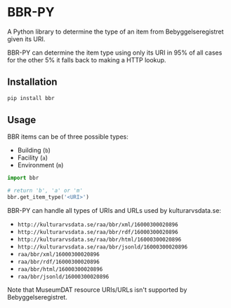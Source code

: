 # BBR-PY

A Python library to determine the type of an item from Bebyggelseregistret given its URI.

BBR-PY can determine the item type using only its URI in 95% of all cases for the other 5% it falls back to making a HTTP lookup.

## Installation

```bash
pip install bbr
```

## Usage

BBR items can be of three possible types:

 - Building (`b`)
 - Facility (`a`)
 - Environment (`m`)

```python
import bbr

# return 'b', 'a' or 'm'
bbr.get_item_type('<URI>')
```

BBR-PY can handle all types of URIs and URLs used by kulturarvsdata.se:

 - `http://kulturarvsdata.se/raa/bbr/xml/16000300020896`
 - `http://kulturarvsdata.se/raa/bbr/rdf/16000300020896`
 - `http://kulturarvsdata.se/raa/bbr/html/16000300020896`
 - `http://kulturarvsdata.se/raa/bbr/jsonld/16000300020896`
 - `raa/bbr/xml/16000300020896`
 - `raa/bbr/rdf/16000300020896`
 - `raa/bbr/html/16000300020896`
 - `raa/bbr/jsonld/16000300020896`

Note that MuseumDAT resource URIs/URLs isn't supported by Bebyggelseregistret.
